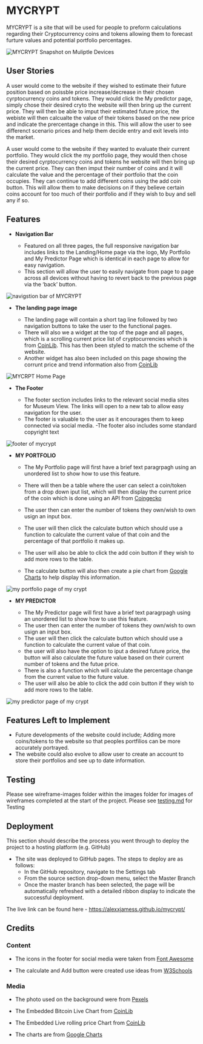 # MYCRYPT

MYCRYPT is a site that will be used for people to preform calculations  regarding their Cryptocurrency coins and tokens allowing them to forecast furture values and potential portfolio percentages.



<img src="" alt="MYCRYPT Snapshot on Muliptle Devices">

## User Stories
A user would come to the website if they wished to estimate their future position based on poissble price increase/decrease in their chosen cyrptocurrency coins and tokens. They would click the My predictor page, simply chose their desired cryto the website will then bring up the current price. They will then be able to imput their estimated future price, the webiste will then calcualte the value of their tokens based on the new price and indicate the prercentage change in this. This will allow the user to see differenct scenario prices and help them decide entry and exit levels into the market.

A user would come to the website if they wanted to evaluate their current portfolio. They would click the my portfolio page, they would then chose their desired cyrptocurrency coins and tokens he website will then bring up the current price. They can then imput their number of coins and it will calculate the value and the percentage of their portfolio that the coin occupies. They can continue to add different coins using the add coin button. This will allow them to make decisions on if they believe certain coins account for too much of their portfolio and if they wish to buy and sell any if so.


## Features 

- __Navigation Bar__

  - Featured on all three pages, the full responsive navigation bar includes links to the Landing/Home page via the logo, My Portfolio and My Predictor Page which is identical in each page to allow for easy navigation.
  - This section will allow the user to easily navigate from page to page across all devices without having to revert back to the previous page via the ‘back’ button. 

<img src="./assets/images/readme-images/navbar-mycrypt.jpg" alt="navigstion bar of MYCRYPT">

- __The landing page image__

  - The landing page will contain a short tag line followed by two navigation buttons to take the user to the functional pages. 
  - There will also we a widget at the top of the page and all pages, which is a scrolling current price list of cryptocurrencies which is from [CoinLib](https://coinlib.io/widgets?w_chart_coin_id=859&w_chart_pref_coin_id=1505&w_all_theme=Dark#w_chart). This has then been styled to match the scheme of the website.
  - Another widget has also been included on this page showing the corrunt price and trend information also from [CoinLib](https://coinlib.io/widgets?w_chart_coin_id=859&w_chart_pref_coin_id=1505&w_all_theme=Dark#w_chart)

<img src="./assets/images/readme-images/landing-mycrypt.jpg" alt="MYCRPT Home Page">

- __The Footer__ 

  - The footer section includes links to the relevant social media sites for Museum View. The links will open to a new tab to allow easy navigation for the user. 
  - The footer is valuable to the user as it encourages them to keep connected via social media.
  -The footer also includes some standard copyright text

<img src="./assets/images/readme-images/footer-mycrypt.jpg" alt="footer of mycrypt">


- __MY PORTFOLIO__

  - The My Portfolio page will first have a brief text paragrpagh using an unordered list to show how to use this feature.
  
  - There will then be a table where the user can select a coin/token from a drop down iput list, which will then display the current price of the coin which is done using an API from [Coingecko](https://www.coingecko.com/api/documentations/v3)
  - The user then can enter the number of tokens they own/wish to own usign an input box.
  - The user will then click the calculate button which should use a function to calculate the current value of that coin and the percentage of that portfolio it makes up.
  - The user will also be able to click the add coin button if they wish to add more rows to the table.
  - The calculate button will also then create a pie chart from [Google Charts](https://developers.google.com/chart) to help display this information.


<img src="./assets/images/readme-images/portfolio-mycrypt.jpg" alt="my portfolio page of my crypt">

- __MY PREDICTOR__

  - The My Predictor page will first have a brief text paragrpagh using an unordered list to show how to use this feature.
  - The user then can enter the number of tokens they own/wish to own usign an input box.
  - The user will then click the calculate button which should use a function to calculate the current value of that coin.
  - the user will also have the option to iput a desired future price, the button will also calculate the future value based on their current number of tokens and the futue price.
  - There is also a function which will calculate the percentage change from the current value to the future value.
  - The user will also be able to click the add coin button if they wish to add more rows to the table.
<img src="./assets/images/readme-images/predictor-mycrypt.jpg" alt="my predictor page of my crypt">



## Features Left to Implement

- Future developments of the website could include; Adding more coins/tokens to the website so that peoples portfilios can be more accurately portrayed.
- The website could also evolve to allow user to create an account to store their portfolios and see up to date information.

## Testing 
Please see wireframe-images folder within the images folder for images of wireframes completed at the start of the project.
Please see [testing.md](/testing.md) for Testing


## Deployment

This section should describe the process you went through to deploy the project to a hosting platform (e.g. GitHub) 

- The site was deployed to GitHub pages. The steps to deploy are as follows: 
  - In the GitHub repository, navigate to the Settings tab 
  - From the source section drop-down menu, select the Master Branch
  - Once the master branch has been selected, the page will be automatically refreshed with a detailed ribbon display to indicate the successful deployment. 

The live link can be found here - https://alexxjamess.github.io/mycrypt/


## Credits 



### Content 


- The icons in the footer for social media were taken from [Font Awesome](https://fontawesome.com/)

- The calculate and Add button were created use ideas from [W3Schools](https://www.w3schools.com/css/css3_buttons.asp)

### Media

- The photo used on the background were from [Pexels](https://www.pexels.com/photo/half-moon-596132/) 

- The Embedded Bitcoin Live Chart from [CoinLib](https://coinlib.io/widgets?w_chart_coin_id=859&w_chart_pref_coin_id=1505&w_all_theme=Dark#w_chart)

- The  Embedded Live rolling price Chart from [CoinLib](https://coinlib.io/widgets?w_chart_coin_id=859&w_chart_pref_coin_id=1505&w_all_theme=Dark#w_chart)


- The charts are from [Google Charts](https://developers.google.com/chart)





